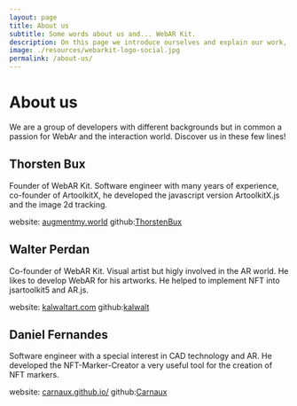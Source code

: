 ```yaml
---
layout: page
title: About us
subtitle: Some words about us and... WebAR Kit.
description: On this page we introduce ourselves and explain our work, our interests and the reason why we are part of WebAR Kit.
image: ./resources/webarkit-logo-social.jpg
permalink: /about-us/
---
```

# About us
We are a group of developers with different backgrounds but in common a passion for WebAr and the interaction world. Discover us in these few lines!

<div class="box">
  <h2 class="title">Thorsten Bux</h2>
  <p class="block">Founder of WebAR Kit. Software engineer with many years of experience, co-founder of ArtoolkitX, he developed the javascript version ArtoolkitX.js and the image 2d tracking.</p>

  <p class="block">website: <a href="http://augmentmy.world/">augmentmy.world</a> github:<a href="https://github.com/ThorstenBux">ThorstenBux</a></p>
</div>

<div class="box">
  <h2 class="title">Walter Perdan</h2>
  <p class="block">Co-founder of WebAR Kit. Visual artist but higly involved in the AR world. He likes to develop WebAR for his artworks. He helped to implement NFT into jsartoolkit5 and AR.js.</p>

  <p class="block">website: <a href="https://www.kalwaltart.com">kalwaltart.com</a> github:<a href="https://github.com/kalwalt">kalwalt</a></p>
</div>

<div class="box">
  <h2 class="title">Daniel Fernandes</h2>
  <p class="block">Software engineer with a special interest in CAD technology and AR. He developed the NFT-Marker-Creator a very useful tool for the creation of NFT markers.</p>

  <p class="block">website: <a href="https://carnaux.github.io/">carnaux.github.io/</a> github:<a href="https://github.com/Carnaux">Carnaux</a></p>
</div>

